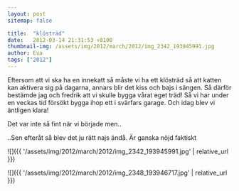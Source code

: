 ```yaml
---
layout: post
sitemap: false

title:  "klösträd"
date:   2012-03-14 21:31:53 +0100
thumbnail-img: /assets/img/2012/march/2012/img_2342_193945991.jpg
author: Eva
tags: ["2012"]
---
```


Eftersom att vi ska ha en innekatt så måste vi ha ett klösträd så att katten kan aktivera sig på dagarna, annars blir det kiss och bajs i sängen. Så därför bestämde jag och fredrik att vi skulle bygga vårat eget träd! Så vi har under en veckas tid försökt bygga ihop ett i svärfars garage. Och idag blev vi äntligen klara!






Det var inte så fint när vi började men..













..Sen efteråt så blev det ju rätt najs ändå. Är ganska nöjd faktiskt

![]({{ '/assets/img/2012/march/2012/img_2342_193945991.jpg'  | relative_url }})

![]({{ '/assets/img/2012/march/2012/img_2348_193946717.jpg'  | relative_url }})

